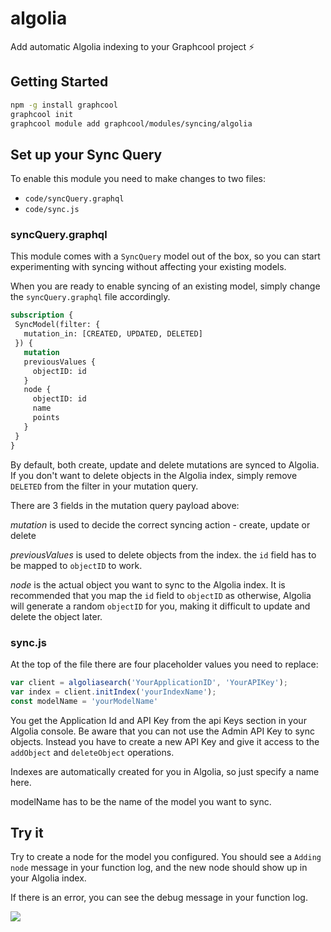 # algolia

Add automatic Algolia indexing to your Graphcool project ⚡️

## Getting Started

```sh
npm -g install graphcool
graphcool init
graphcool module add graphcool/modules/syncing/algolia
```

## Set up your Sync Query

To enable this module you need to make changes to two files:

 - `code/syncQuery.graphql`
 - `code/sync.js`

 ### syncQuery.graphql

 This module comes with a `SyncQuery` model out of the box, so you can start experimenting with syncing without affecting your existing models.

 When you are ready to enable syncing of an existing model, simply change the `syncQuery.graphql` file accordingly.

 ```graphql
subscription {
  SyncModel(filter: {
    mutation_in: [CREATED, UPDATED, DELETED]
  }) {
    mutation
    previousValues {
      objectID: id
    }
    node {
      objectID: id
      name
      points
    }
  }
}
 ```

By default, both create, update and delete mutations are synced to Algolia. If you don't want to delete objects in the Algolia index, simply remove `DELETED` from the filter in your mutation query.

There are 3 fields in the mutation query payload above:

*mutation* is used to decide the correct syncing action - create, update or delete

*previousValues* is used to delete objects from the index. the `id` field has to be mapped to `objectID` to work.

*node* is the actual object you want to sync to the Algolia index. It is recommended that you map the `id` field to `objectID` as otherwise, Algolia will generate a random `objectID` for you, making it difficult to update and delete the object later.

### sync.js

At the top of the file there are four placeholder values you need to replace:

```js
var client = algoliasearch('YourApplicationID', 'YourAPIKey');
var index = client.initIndex('yourIndexName');
const modelName = 'yourModelName'
```

You get the Application Id and API Key from the api Keys section in your Algolia console. Be aware that you can not  use the Admin API Key to sync objects. Instead you have to create a new API Key and give it access to the `addObject` and `deleteObject` operations.

Indexes are automatically created for you in Algolia, so just specify a name here.

modelName has to be the name of the model you want to sync.

## Try it

Try to create a node for the model you configured. You should see a `Adding node` message in your function log, and the new node should show up in your Algolia index.

If there is an error, you can see the debug message in your function log.

![](http://i.imgur.com/5RHR6Ku.png)
